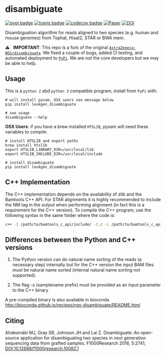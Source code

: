 # disambiguate

[![pypi badge][pypi_badge]][pypi_base]
[![travis badge][travis_badge]][travis_base]
[![codecov badge][codecov_badge]][codecov_base]
[![Paper][paper_badge]][paper]
[![DOI][zenodo_badge]][zenodo_base]

Disambiguation algorithm for reads aligned to two species (e.g. human and mouse genomes) from
Tophat, Hisat2, STAR or BWA mem.

⚠️ &nbsp; **IMPORTANT**: This repo is a fork of the original [`AstraZeneca-NGS/disambiguate`]. We fixed a couple of bugs, added CI testing, and automated deployment to [`PyPi`][pypi_base]. We are not the core developers but we may be able to help.

## Usage

This is a `python 2` abd `python 3` compatible program, install from `PyPi` with:

    # will install pysam, OSX users see message below
    pip install leukgen_disambiguate

    # see usage
    disambiguate --help

**OSX Users**: if you have a brew installed `HTSLIB`, pysam will need these variables to compile:

    # install HTSLIB and export paths
    brew install htslib
    export HTSLIB_LIBRARY_DIR=/usr/local/lib
    export HTSLIB_INCLUDE_DIR=/usr/local/include

    # install disambiguate
    pip install leukgen_disambiguate

## C++ Implementation

The C++ implementation depends on the availability of zlib and the Bamtools C++ API. For STAR alignments it is highly recommended to include the NM tag in the output when performing alignment (in fact this is a requirement for the C++ version). To compile the C++ program, use the following syntax in the same folder where the code is:

```bash
c++ -I /path/to/bamtools_c_api/include/ -I./ -L /path/to/bamtools_c_api/lib/ -o disambiguate dismain.cpp -lz -lbamtools
```

## Differences between the Python and C++ versions

1. The Python version can do natural name sorting of the reads (a necessary step) internally but for the C++ version the input BAM files _must_ be natural name sorted (internal natural name sorting not supported).

1. The flag -s (samplename prefix) must be provided as an input parameter to the C++ binary

A pre-compiled binary is also available in bioconda http://bioconda.github.io/recipes/ngs-disambiguate/README.html

## Citing

Ahdesmäki MJ, Gray SR, Johnson JH and Lai Z. Disambiguate: An open-source application for disambiguating two species in next generation sequencing data from grafted samples. F1000Research 2016, 5:2741, [DOI:10.12688/f1000research.10082.1][paper]

<!-- references -->
[`AstraZeneca-NGS/disambiguate`]: https://github.com/AstraZeneca-NGS/disambiguate
[codecov_badge]: https://codecov.io/gh/leukgen/disambiguate/branch/master/graph/badge.svg
[codecov_base]: https://codecov.io/gh/leukgen/disambiguate
[paper_badge]: https://img.shields.io/badge/paper-%F0%9F%93%84-blue.svg
[paper]: http://dx.doi.org/10.12688/f1000research.10082.1
[pypi_badge]: https://img.shields.io/pypi/v/disambiguate.svg
[pypi_base]: https://pypi.python.org/pypi/disambiguate
[travis_badge]: https://img.shields.io/travis/leukgen/disambiguate.svg
[travis_base]: https://travis-ci.org/leukgen/disambiguate
[zenodo_badge]: https://zenodo.org/badge/DOI/10.5281/zenodo.166017.svg
[zenodo_base]: https://doi.org/10.5281/zenodo.166017
